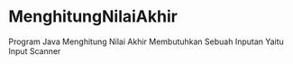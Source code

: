 # MenghitungNilaiAkhir
Program Java Menghitung Nilai Akhir
Membutuhkan Sebuah Inputan Yaitu Input Scanner
